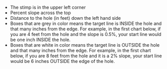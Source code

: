 * The stimp is in the upper left corner
* Percent slope across the top
* Distance to the hole (in feet) down the left hand side
* Boxes that are grey in color means the target line is INSIDE the hole and that many inches from the edge. For example, in the first chart below, if you are 4 feet from the hole and the slope is 0.5%, your start line would be one inch INSIDE the hole.
* Boxes that are white in color means the target line is OUTSIDE the hole and that many inches from the edge. For example, in the first chart below, if you are 8 feet from the hole and it is a 2% slope, your start line would be 6 inches OUTSIDE the edge of the hole. 